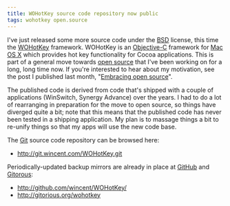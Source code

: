 ```yaml
---
title: WOHotKey source code repository now public
tags: wohotkey open.source
---
```


I've just released some more source code under the [BSD](/wiki/BSD) license, this time the [WOHotKey](/wiki/WOHotKey) framework. WOHotKey is an [Objective-C](/wiki/Objective-C) framework for [Mac OS X](/wiki/Mac_OS_X) which provides hot key functionality for Cocoa applications. This is part of a general move towards [open source](/wiki/open_source) that I've been working on for a long, long time now. If you're interested to hear about my motivation, see the post I published last month, "[Embracing open source](/blog/embracing-open-source)".

The published code is derived from code that's shipped with a couple of applications (WinSwitch, Synergy Advance) over the years. I had to do a lot of rearranging in preparation for the move to open source, so things have diverged quite a bit; note that this means that the published code has never been tested in a shipping application. My plan is to massage things a bit to re-unify things so that my apps will use the new code base.

The [Git](/wiki/Git) source code repository can be browsed here:

-   <http://git.wincent.com/WOHotKey.git>

Periodically-updated backup mirrors are already in place at [GitHub](/wiki/GitHub) and [Gitorous](/wiki/Gitorous):

-   <http://github.com/wincent/WOHotKey/>
-   <http://gitorious.org/wohotkey>

